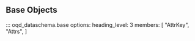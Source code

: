 ## Base Objects

<!-- prettier-ignore -->
::: oqd_dataschema.base
    options:
        heading_level: 3
        members: [
            "AttrKey",
            "Attrs",
        ]
